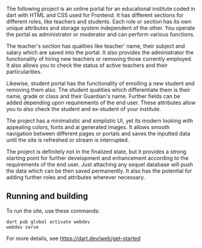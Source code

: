 The following project is an online portal for an educational institute coded in dart with HTML and CSS used for Frontend. It has different sections for different roles, like teachers and students. Each role or section has its own unique attributes and storage system independent of the other. You operate the portal as administrator or moderator and can perform various functions.

The teacher's section has qualities like teacher' name, their subject and salary which are saved into the portal. It also provides the administrator the functionality of hiring new teachers or removing those currently employed. It also allows you to check the status of active teachers and their particularities.

Likewise, student portal has the functionality of enrolling a new student and removing them also. The student qualities which differentiate them is their name, grade or class and their Guardian's name. Further fields can be added depending upon requirements of the end user.
These attributes allow you to also check the student and ex-student of your institute.

The project has a minimalistic and simplistic UI, yet its modern looking with appealing colors, fonts and ai generated images. It allows smooth navigation between different pages or portals and saves the inputted data until the site is refreshed or stream is interrupted.

The project is definitely not in the finalized state, but it provides a strong starting point for further development and enhancement according to the requirements of the end user. Just attaching any sequel database will push the data which can be then saved permanently. It also has the potential for adding further roles and attributes wherever necessary.


## Running and building

To run the site, use these commands:
```
dart pub global activate webdev
webdev serve
```

For more details, see https://dart.dev/web/get-started